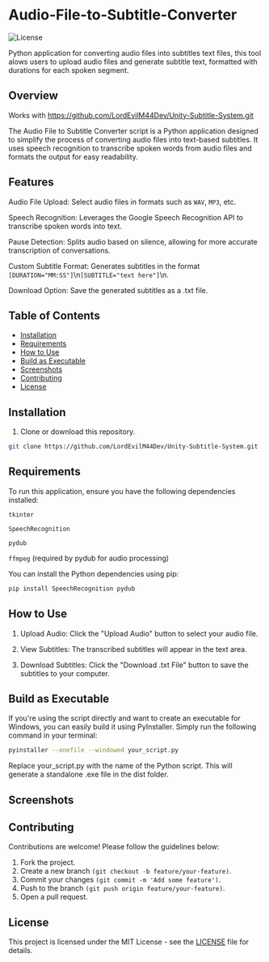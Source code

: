 # Audio-File-to-Subtitle-Converter
![License](https://img.shields.io/badge/license-MIT-green.svg)

Python application for converting audio files into subtitles text files, this tool alows users to upload audio files and generate subtitle text, formatted with durations for each spoken segment.

## Overview

Works with https://github.com/LordEvilM44Dev/Unity-Subtitle-System.git

The Audio File to Subtitle Converter script is a Python application designed to simplify the process of converting audio files into text-based subtitles. It uses speech recognition to transcribe spoken words from audio files and formats the output for easy readability.

## Features

Audio File Upload: Select audio files in formats such as ```WAV```, ```MP3```, etc.

Speech Recognition: Leverages the Google Speech Recognition API to transcribe spoken words into text.

Pause Detection: Splits audio based on silence, allowing for more accurate transcription of conversations.

Custom Subtitle Format: Generates subtitles in the format ```[DURATION="MM:SS"]```\n```[SUBTITLE="text here"]```\n.

Download Option: Save the generated subtitles as a .txt file.

## Table of Contents

- [Installation](#installation)
- [Requirements](#requirements)
- [How to Use](#how-to-use)
- [Build as Executable](#build-as-executable)
- [Screenshots](#screenshots)
- [Contributing](#contributing)
- [License](#license)


 ## Installation

1. Clone or download this repository.

```bash
git clone https://github.com/LordEvilM44Dev/Unity-Subtitle-System.git
```

## Requirements

To run this application, ensure you have the following dependencies installed:

```tkinter```

```SpeechRecognition```

```pydub```

```ffmpeg``` (required by pydub for audio processing)

You can install the Python dependencies using pip:

```bash
pip install SpeechRecognition pydub
```

## How to Use

1. Upload Audio: Click the "Upload Audio" button to select your audio file.

2. View Subtitles: The transcribed subtitles will appear in the text area.

3. Download Subtitles: Click the "Download .txt File" button to save the subtitles to your computer.

## Build as Executable

If you're using the script directly and want to create an executable for Windows, you can easily build it using PyInstaller. Simply run the following command in your terminal:

```bash
pyinstaller --onefile --windowed your_script.py
```

Replace your_script.py with the name of the Python script. This will generate a standalone .exe file in the dist folder.

## Screenshots

## Contributing
Contributions are welcome! Please follow the guidelines below:
1. Fork the project.
2. Create a new branch ```(git checkout -b feature/your-feature)```.
3. Commit your changes ```(git commit -m 'Add some feature')```.
4. Push to the branch ```(git push origin feature/your-feature)```.
5. Open a pull request.

 ## License
This project is licensed under the MIT License - see the [LICENSE](LICENSE) file for details.
